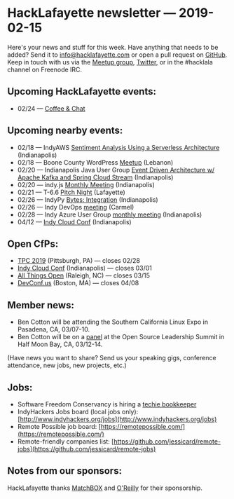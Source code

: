 # HackLafayette newsletter — 2019-02-15

Here's your news and stuff for this week. Have anything that needs to be added? Send it to info@hacklafayette.com or open a pull request on [GitHub](https://github.com/hacklafayette/newsletter). Keep in touch with us via the [Meetup group](https://www.meetup.com/hacklafayette/), [Twitter](https://twitter.com/hacklafayette), or in the #hacklala channel on Freenode IRC.

## Upcoming HackLafayette events:

* 02/24 — [Coffee & Chat](https://www.meetup.com/hacklafayette/events/fmlpkqyzdbgc/)

## Upcoming nearby events:
* 02/18 — IndyAWS [Sentiment Analysis Using a Serverless Architecture](https://www.meetup.com/IndyAWS/events/sjrtmpyzdbzb/) (Indianapolis)
* 02/18 — Boone County WordPress [Meetup](https://www.meetup.com/Boone-County-WordPress-Meetup/events/jlbhvpyzdbzb/) (Lebanon)
* 02/20 — Indianapolis Java User Group [Event Driven Architecture w/ Apache Kafka and Spring Cloud Stream](https://www.meetup.com/Indianapolis-Java-User-Group/events/258217954/) (Indianapolis)
* 02/20 — indy.js [Monthly Meeting](https://www.meetup.com/indyjs/events/ljvvdpyzdbbc/) (Indianapolis)
* 02/21 — T-6.6 [Pitch Night](https://www.meetup.com/tminus/events/257719118/) (Lafayette)
* 02/26 — IndyPy [Bytes: Integration](https://www.meetup.com/indypy/events/lbdfpqyzdbjc/) (Indianapolis)
* 02/26 — Indy DevOps [meeting](https://www.meetup.com/IndyDevOps/events/gjthrqyzdbkc/) (Carmel)
* 02/28 — Indy Azure User Group [monthly meeting](https://www.meetup.com/Indy-Azure-User-Group/events/xkhznpyzdblc/) (Indianapolis)
* 04/12 — [Indy Cloud Conf](https://ti.to/six-feet-up/indy-cloud-conf-2019) (Indianapolis)

## Open CfPs:
* [TPC 2019](https://www.papercall.io/tpccfp) (Pittsburgh, PA) — closes 02/28
* [Indy Cloud Conf](https://www.papercall.io/indy-cloud-con-2019) (Indianapolis) — closes 03/01
* [All Things Open](https://allthingsopen.org/call-for-papers/) (Raleigh, NC) — closes 03/15
* [DevConf.us](https://devconf.info/us) (Boston, MA) — closes 04/08

## Member news:
- Ben Cotton will be attending the Southern California Linux Expo in Pasadena, CA, 03/07-10.
- Ben Cotton will be on a [panel](https://osls19.sched.com/event/LG6H) at the Open Source Leadership Summit in Half Moon Bay, CA, 03/12-14.

(Have news you want to share? Send us your speaking gigs, conference attendance, new jobs, new projects, etc.)


## Jobs:

- Software Freedom Conservancy is hiring a [techie bookkeeper](https://sfconservancy.org/news/2019/feb/14/techie-bookkeeper/)
- IndyHackers Jobs board (local jobs only): [http://www.indyhackers.org/jobs](http://www.indyhackers.org/jobs)
- Remote Possible job board: [https://remotepossible.com/](https://remotepossible.com/)
- Remote-friendly companies list: [https://github.com/jessicard/remote-jobs](https://github.com/jessicard/remote-jobs)

## Notes from our sponsors:

HackLafayette thanks [MatchBOX](http://matchboxstudio.org/) and [O'Reilly](http://www.oreilly.com/) for their sponsorship.
